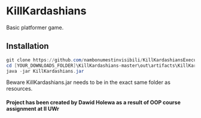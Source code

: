 # KillKardashians

Basic platformer game.

## Installation

```powershell
git clone https://github.com/nambonumestinvisibili/KillKardashiansExecutable
cd [YOUR_DOWNLOADS_FOLDER]\KillKardashians-master\out\artifacts\KillKardashians_jar
java -jar KillKardashians.jar
```
Beware KillKardashians.jar needs to be in the exact same folder as resources.

#### Project has been created by Dawid Holewa as a result of OOP course assignment at II UWr
